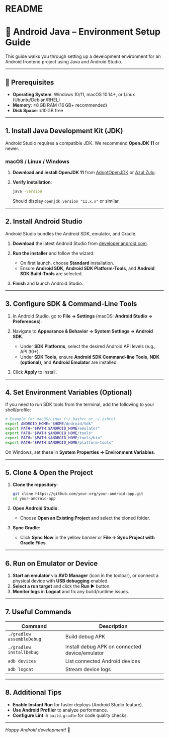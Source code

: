 # README

# 📱 Android Java – Environment Setup Guide

This guide walks you through setting up a development environment for an Android frontend project using Java and Android Studio.

---

## 🧰 Prerequisites

* **Operating System**: Windows 10/11, macOS 10.14+, or Linux (Ubuntu/Debian/RHEL)
* **Memory**: ≥8 GB RAM (16 GB+ recommended)
* **Disk Space**: ≥10 GB free

---

## 1. Install Java Development Kit (JDK)

Android Studio requires a compatible JDK. We recommend **OpenJDK 11** or newer.

### macOS / Linux / Windows

1. **Download and install OpenJDK 11** from [AdoptOpenJDK](https://adoptopenjdk.net/) or [Azul Zulu](https://www.azul.com/downloads/).
2. **Verify installation**:

   ```bash
   java -version
   ```

   Should display `openjdk version "11.x.x"` or similar.

---

## 2. Install Android Studio

Android Studio bundles the Android SDK, emulator, and Gradle.

1. **Download** the latest Android Studio from [developer.android.com](https://developer.android.com/studio).
2. **Run the installer** and follow the wizard:

   * On first launch, choose **Standard** installation.
   * Ensure **Android SDK**, **Android SDK Platform-Tools**, and **Android SDK Build-Tools** are selected.
3. **Finish** and launch Android Studio.

---

## 3. Configure SDK & Command-Line Tools

1. In Android Studio, go to **File → Settings** (macOS: **Android Studio → Preferences**).
2. Navigate to **Appearance & Behavior → System Settings → Android SDK**.

   * Under **SDK Platforms**, select the desired Android API levels (e.g., API 30+).
   * Under **SDK Tools**, ensure **Android SDK Command-line Tools**, **NDK (optional)**, and **Android Emulator** are installed.
3. Click **Apply** to install.

---

## 4. Set Environment Variables (Optional)

If you need to run SDK tools from the terminal, add the following to your shell/profile:

```bash
# Example for macOS/Linux (~/.bashrc or ~/.zshrc)
export ANDROID_HOME="$HOME/Android/Sdk"
export PATH="$PATH:$ANDROID_HOME/emulator"
export PATH="$PATH:$ANDROID_HOME/tools"
export PATH="$PATH:$ANDROID_HOME/tools/bin"
export PATH="$PATH:$ANDROID_HOME/platform-tools"
```

On Windows, set these in **System Properties → Environment Variables**.

---

## 5. Clone & Open the Project

1. **Clone the repository**:

   ```bash
   git clone https://github.com/your-org/your-android-app.git
   cd your-android-app
   ```
2. **Open Android Studio**:

   * Choose **Open an Existing Project** and select the cloned folder.
3. **Sync Gradle**:

   * Click **Sync Now** in the yellow banner or **File → Sync Project with Gradle Files**.

---

## 6. Run on Emulator or Device

1. **Start an emulator** via **AVD Manager** (icon in the toolbar), or connect a physical device with **USB debugging** enabled.
2. **Select a run target** and click the **Run ▶️** button.
3. **Monitor logs** in **Logcat** and fix any build/runtime issues.

---

## 7. Useful Commands

| Command                   | Description                                    |
| ------------------------- | ---------------------------------------------- |
| `./gradlew assembleDebug` | Build debug APK                                |
| `./gradlew installDebug`  | Install debug APK on connected device/emulator |
| `adb devices`             | List connected Android devices                 |
| `adb logcat`              | Stream device logs                             |

---

## 8. Additional Tips

* **Enable Instant Run** for faster deploys (Android Studio feature).
* **Use Android Profiler** to analyze performance.
* **Configure Lint** in `build.gradle` for code quality checks.

---

*Happy Android development!* 🚀
